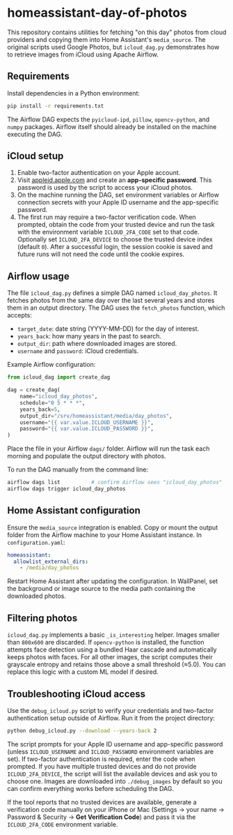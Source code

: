 # homeassistant-day-of-photos

This repository contains utilities for fetching "on this day" photos from
cloud providers and copying them into Home Assistant's `media_source`. The
original scripts used Google Photos, but `icloud_dag.py` demonstrates how to
retrieve images from iCloud using Apache Airflow.

## Requirements

Install dependencies in a Python environment:

```bash
pip install -r requirements.txt
```

The Airflow DAG expects the `pyicloud-ipd`, `pillow`, `opencv-python`, and
`numpy` packages. Airflow itself should already be installed on the machine
executing the DAG.

## iCloud setup

1. Enable two-factor authentication on your Apple account.
2. Visit [appleid.apple.com](https://appleid.apple.com/) and create an
   **app-specific password**. This password is used by the script to access
your iCloud photos.
3. On the machine running the DAG, set environment variables or Airflow
   connection secrets with your Apple ID username and the app-specific
   password.
4. The first run may require a two-factor verification code. When prompted,
   obtain the code from your trusted device and run the task with the
   environment variable `ICLOUD_2FA_CODE` set to that code. Optionally set
   `ICLOUD_2FA_DEVICE` to choose the trusted device index (default `0`). After a
   successful login, the session cookie is saved and future runs will not need
   the code until the cookie expires.

## Airflow usage

The file `icloud_dag.py` defines a simple DAG named `icloud_day_photos`. It
fetches photos from the same day over the last several years and stores them in
an output directory. The DAG uses the `fetch_photos` function, which accepts:

- `target_date`: date string (YYYY-MM-DD) for the day of interest.
- `years_back`: how many years in the past to search.
- `output_dir`: path where downloaded images are stored.
- `username` and `password`: iCloud credentials.

Example Airflow configuration:

```python
from icloud_dag import create_dag

dag = create_dag(
    name="icloud_day_photos",
    schedule="0 5 * * *",
    years_back=5,
    output_dir="/srv/homeassistant/media/day_photos",
    username="{{ var.value.ICLOUD_USERNAME }}",
    password="{{ var.value.ICLOUD_PASSWORD }}",
)
```

Place the file in your Airflow `dags/` folder. Airflow will run the task each
morning and populate the output directory with photos.

To run the DAG manually from the command line:

```bash
airflow dags list          # confirm Airflow sees "icloud_day_photos"
airflow dags trigger icloud_day_photos
```

## Home Assistant configuration

Ensure the `media_source` integration is enabled. Copy or mount the output
folder from the Airflow machine to your Home Assistant instance. In `configuration.yaml`:

```yaml
homeassistant:
  allowlist_external_dirs:
    - /media/day_photos
```

Restart Home Assistant after updating the configuration. In WallPanel, set the
background or image source to the media path containing the downloaded photos.

## Filtering photos

`icloud_dag.py` implements a basic `_is_interesting` helper. Images smaller than
`800x600` are discarded. If `opencv-python` is installed, the function attempts
face detection using a bundled Haar cascade and automatically keeps photos with
faces. For all other images, the script computes their grayscale entropy and
retains those above a small threshold (≈5.0). You can replace this logic with a
custom ML model if desired.

## Troubleshooting iCloud access

Use the `debug_icloud.py` script to verify your credentials and two-factor
authentication setup outside of Airflow. Run it from the project directory:

```bash
python debug_icloud.py --download --years-back 2
```

The script prompts for your Apple ID username and app-specific password (unless
`ICLOUD_USERNAME` and `ICLOUD_PASSWORD` environment variables are set). If
two-factor authentication is required, enter the code when prompted. If you
have multiple trusted devices and do not provide `ICLOUD_2FA_DEVICE`, the script
will list the available devices and ask you to choose one. Images are
downloaded into `./debug_images` by default so you can confirm everything works
before scheduling the DAG.

If the tool reports that no trusted devices are available, generate a
verification code manually on your iPhone or Mac (Settings → your name →
Password & Security → **Get Verification Code**) and pass it via the
`ICLOUD_2FA_CODE` environment variable.
